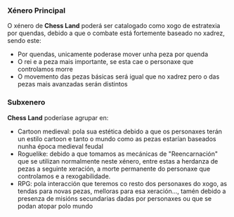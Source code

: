### Xénero Principal

O xénero de **Chess Land** poderá ser catalogado como xogo de estratexia por quendas, debido a que o combate está fortemente baseado no xadrez, sendo este:
- Por quendas, unicamente poderase mover unha peza por quenda
- O rei e a peza mais importante, se esta cae o personaxe que controlamos morre
- O movemento das pezas básicas será igual que no xadrez pero o das pezas mais avanzadas serán distintos

### Subxenero

**Chess Land** poderíase agrupar en:
- Cartoon medieval: pola sua estética debido a que os personaxes terán un estilo cartoon e tanto o mundo como as pezas estarían baseados nunha época medieval feudal
- Roguelike: debido a que tomamos as mecánicas de "Reencarnación" que se utilizan normalmente neste xénero, entre estas a herdanza de pezas a seguinte xeración, a morte permanente do personaxe que controlamos e a rexogabilidade.
- RPG: pola interacción que teremos co resto dos personaxes do xogo, as tendas para novas pezas, melloras para esa xeración..., tamén debido a presenza de misións secundarias dadas por personaxes ou que se podan atopar polo mundo
